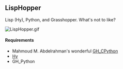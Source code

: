 ## LispHopper
Lisp (Hy), Python, and Grasshopper. What's not to like?

![LispHopper.gif](https://raw.githubusercontent.com/provolot/GrasshopperArsenal/master/LispHopper/LispHopper.gif)

#### Requirements
- Mahmoud M. Abdelrahman's wonderful [GH_CPython](https://github.com/MahmoudAbdelRahman/GH_CPython)
- [Hy](https://github.com/hylang/hy)
- GH_Python

